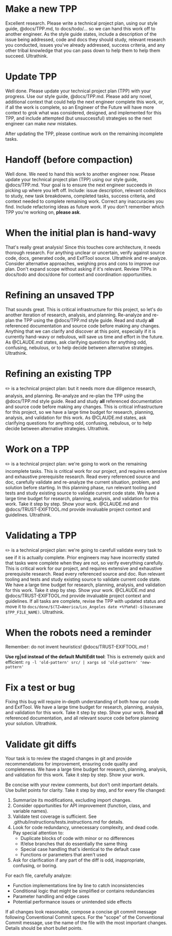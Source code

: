 # Make a new TPP

Excellent research. Please write a technical project plan, using our style guide, @docs/TPP.md, to docs/todo/... so we can hand this work off to another engineer. As the style guide states, include a description of the issue being addressed, code and docs they should study, relevant research you conducted, issues you've already addressed, success criteria, and any other tribal knowledge that you can pass down to help them to help them succeed. Ultrathink.

# Update TPP

Well done. Please update your technical project plan (TPP) with your progress. Use our style guide, @docs/TPP.md. Please add any novel, additional context that could help the next engineer complete this work, or, if all the work is complete, so an Engineer of the Future will have more context to grok what was considered, designed, and implemented for this TPP, and include attempted (but unsuccessful) strategies so the next engineer can make _new_ mistakes.

After updating the TPP, please continue work on the remaining incomplete tasks.

# Handoff (before compaction)

Well done. We need to hand this work to another engineer now. Please update your technical project plan (TPP) using our style guide, @docs/TPP.md. Your goal is to ensure the next engineer succeeds in picking up where you left off. Include: issue description, relevant code/docs to study, new task breakdowns, completed tasks, success criteria, and context needed to complete remaining work. Correct any inaccuracies you find. Include refactoring ideas as future work. If you don't remember which TPP you're working on, **please ask**.

# When the initial plan is hand-wavy

That's really great analysis! Since this touches core architecture, it needs thorough research. For anything unclear or uncertain, verify against source code, docs, generated code, and ExifTool source. Ultrathink and re-analyze. Consider alternative approaches, weighing pros and cons to improve our plan. Don't expand scope without asking if it's relevant. Review TPPs in docs/todo and docs/done for context and coordination opportunities.

# Refining an unsaved TPP

That sounds great. This is critical infrastructure for this project, so let's do another iteration of research, analysis, and planning. Re-analyze and re-plan the TPP using the @docs/TPP.md style guide. Read and study **all** referenced documentation and source code before making any changes. Anything that we can clarify and discover at this point, especially if it is currently hand-wavy or nebulous, will save us time and effort in the future.  As @CLAUDE.md states, ask clarifying questions for anything odd, confusing, nebulous, or to help decide between alternative strategies. Ultrathink.

# Refining an existing TPP

✏️ is a technical project plan: but it needs more due diligence research, analysis, and planning. Re-analyze and re-plan the TPP using the @docs/TPP.md style guide. Read and study **all** referenced documentation and source code before making any changes. This is critical infrastructure for this project, so we have a large time budget for research, planning, analysis, and validation for this work. As @CLAUDE.md states, ask clarifying questions for anything odd, confusing, nebulous, or to help decide between alternative strategies. Ultrathink.

# Work on a TPP

✏️ is a technical project plan: we're going to work on the remaining incomplete tasks. This is critical work for our project, and requires extensive and exhaustive prerequisite research. Read every referenced source and doc, carefully validate and re-analyze the current situation, problem, and solution before starting. In this planning phase, run relevant tooling and tests and study existing source to validate current code state. We have a large time budget for research, planning, analysis, and validation for this work. Take it step by step. Show your work. @CLAUDE.md and @docs/TRUST-EXIFTOOL.md provide invaluable project context and guidelines. Ultrathink.

# Validating a TPP

✏️ is a technical project plan: we're going to carefull validate every task to see if it is actually complete. Prior engineers may have incorrectly stated that tasks were complete when they are not, so verify everything carefully. This is critical work for our project, and requires extensive and exhaustive prerequisite research. Read every referenced source and doc. Run relevant tooling and tests and study existing source to validate current code state. We have a large time budget for research, planning, analysis, and validation for this work. Take it step by step. Show your work. @CLAUDE.md and @docs/TRUST-EXIFTOOL.md provide invaluable project context and guidelines. If all tasks are complete, revise the TPP with updated status and move it to `docs/done/$(TZ=America/Los_Angeles date +%Y%m%d)-$(basename $TPP_FILE_NAME)`. Ultrathink.

# When the robots need a reminder

Remember: do not invent heuristics! @docs/TRUST-EXIFTOOL.md !

**Use rg|sd instead of the default MultiEdit tool**: This is extremely quick and efficient: `rg -l 'old-pattern' src/ | xargs sd 'old-pattern' 'new-pattern'`


# Fix a test or bug

Fixing this bug will require in-depth understanding of both how our code and ExifTool. We have a large time budget for research, planning, analysis, and validation for this work. Take it step by step. Show your work. Read **all** referenced documentation, and all relevant source code before planning your solution. Ultrathink.

# Validate git diffs

Your task is to review the staged changes in git and provide recommendations for
improvement, ensuring code quality and completeness. We have a large time budget for research, planning, analysis, and validation for this work. Take it step by step. Show your work.

Be concise with your review comments, but don't omit important details. Use bullet points for clarity.
Take it step by step, and for every file changed:

1. Summarize its modifications, excluding import changes.
2. Consider opportunities for API improvement (function, class, and variable names).
3. Validate test coverage is sufficient. See .github/instructions/tests.instructions.md for details.
4. Look for code redundancy, unnecessary complexity, and dead code. Pay special attention to:
   - Duplicate blocks of code with minor or no differences
   - If/else branches that do essentially the same thing
   - Special case handling that's identical to the default case
   - Functions or parameters that aren't used
5. Ask for clarification if any part of the diff is odd, inappropriate, confusing, or boring.

For each file, carefully analyze:

- Function implementations line by line to catch inconsistencies
- Conditional logic that might be simplified or contains redundancies
- Parameter handling and edge cases
- Potential performance issues or unintended side effects

If all changes look reasonable, compose a concise git commit message following Conventional Commit specs. For the "scope" of the Conventional Commit message, use the name of the file with the most important changes. Details should be short bullet points.
